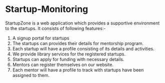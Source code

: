 # Startup-Monitoring
StartupZone is  a web application which provides a supportive environment to the startups.
It consists of following features:- 
1. A signup portal for startups
2. The startups can provides their details for mentorship program.
3. Each startup will have a profile consisting of its details and activities.
4. We provide library services for the registered startups.
5. Startups can apply for funding with necessary details.
6. Mentors can register themselves on our website.
7. Each mentor will have a profile to track with startups have been assigned to them.
